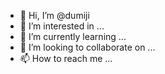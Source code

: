 - 👋 Hi, I’m @dumiji
- 👀 I’m interested in ...
- 🌱 I’m currently learning ...
- 💞️ I’m looking to collaborate on ...
- 📫 How to reach me ...

<!---
dumiji/dumiji is a ✨ special ✨ repository because its `README.md` (this file) appears on your GitHub profile.
You can click the Preview link to take a look at your changes.
--->
